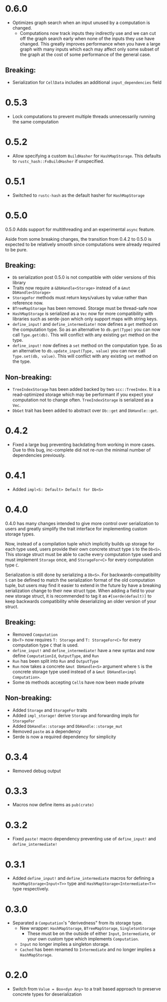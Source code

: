 # 0.6.0

- Optimizes graph search when an input unused by a computation is changed.
  - Computations now track inputs they indirectly use and we can cut off the graph search early
    when none of the inputs they use have changed. This greatly improves performance when you
    have a large graph with many inputs which each may affect only some subset of the graph at the
    cost of some performance of the general case.

## Breaking:

- Serialization for `CellData` includes an additional `input_dependencies` field

# 0.5.3

- Lock computations to prevent multiple threads unnecessarily running the same computation

# 0.5.2

- Allow specifying a custom `BuildHasher` for `HashMapStorage`. This defaults to `rustc_hash::FxBuildHasher` if unspecified.

# 0.5.1

- Switched to `rustc-hash` as the default hasher for `HashMapStorage`

# 0.5.0

0.5.0 Adds support for multithreading and an experimental `async` feature.

Aside from some breaking changes, the transition from 0.4.2 to 0.5.0 is expected
to be relatively smooth since computations were already required to be pure.

## Breaking:

- `Db` serialization post 0.5.0 is not compatible with older versions of this library
- Traits now require a `&DbHandle<Storage>` instead of a `&mut DbHandle<Storage>`
- `StorageFor` methods must return keys/values by value rather than reference now.
- `BTreeMapStorage` has been removed. Storage must be thread-safe now
- `HashMapStorage` is serialized as a `Vec` now for more compatibility with libraries
  such as serde-json which only support maps with string keys.
- `define_input!` and `define_intermediate!` now defines a `get` method on the computation
  type. So as an alternative to `db.get(Type)` you can now call `Type.get(db)`. This will conflict
  with any existing `get` method on the type.
- `define_input!` now defines a `set` method on the computation type. So as an alternative to
  `db.update_input(Type, value)` you can now call `Type.set(db, value)`. This will conflict with
  any existing `set` method on the type.

## Non-breaking:

- `TreeIndexStorage` has been added backed by two `scc::TreeIndex`. It is a read-optimized
  storage which may be performant if you expect your computation not to change often. `TreeIndexStorage`
  is serialized as a `Vec`.
- `DbGet` trait has been added to abstract over `Db::get` and `DbHandle::get`.

# 0.4.2

- Fixed a large bug preventing backdating from working in more cases. Due to this bug,
inc-complete did not re-run the minimal number of dependencies previously.

# 0.4.1

- Added `impl<S: Default> Default for Db<S>`

# 0.4.0

0.4.0 has many changes intended to give more control over serialization to users
and greatly simplify the trait interface for implementing custom storage types.

Now, instead of a compilation tuple which implicitly builds up storage for each type used,
users provide their own concrete struct type `S` to the `Db<S>`. This storage struct must
be able to cache every computation type used and must implement `Storage` once, and `StorageFor<C>`
for every computation type `C`.

Serialization is still done by serializing a `Db<S>`. For backwards-compatibility `S` can be defined
to match the serialization format of the old computation tuple, but users may find it easier to
extend in the future by have a breaking serialization change to their new struct type. When adding
a field to your new storage struct, it is recommended to tag it as `#[serde(default)]` to keep
backwards compatibility while deserializing an older version of your struct.

## Breaking:

- Removed `Computation`
- `Db<T>` now requires `T: Storage` and `T: StorageFor<C>` for every computation type `C` that is used.
- `define_input!` and `define_intermediate!` have a new syntax and now define `ComputationId`, `OutputType`, and `Run`
- `Run` has been split into `Run` and `OutputType`
- `Run` now takes a concrete `&mut DbHandle<S>` argument where `S` is the concrete storage type used instead of a `&mut DbHandle<impl Computation>`.
- Some `Db` methods accepting `Cell`s have now been made private

## Non-breaking:

- Added `Storage` and `StorageFor` traits
- Added `impl_storage!` derive `Storage` and forwarding impls for `StorageFor`
- Added `DbHandle::storage` and `DbHandle::storage_mut`
- Removed `paste` as a dependency
- Serde is now a required dependency for simplicity

# 0.3.4

- Removed debug output

# 0.3.3

- Macros now define items as `pub(crate)`

# 0.3.2

- Fixed `paste!` macro dependency preventing use of `define_input!` and `define_intermediate!`

# 0.3.1

- Added `define_input!` and `define_intermediate` macros for defining a `HashMapStorage<Input<T>>` type and `HashMapStorage<Intermediate<T>>` type respectively.

# 0.3.0

- Separated a `Computation`'s "derivedness" from its storage type.
  - New wrapper: `HashMapStorage`, `BTreeMapStorage`, `SingletonStorage`
    - These must be on the outside of either `Input`, `Intermediate`, or your own custom type which implements `Computation`.
  - `Input` no longer implies a singleton storage.
  - `Cached` has been renamed to `Intermediate` and no longer implies a `HashMapStorage`.

# 0.2.0

- Switch from `Value = Box<dyn Any>` to a trait based approach to preserve concrete types for deserialization
